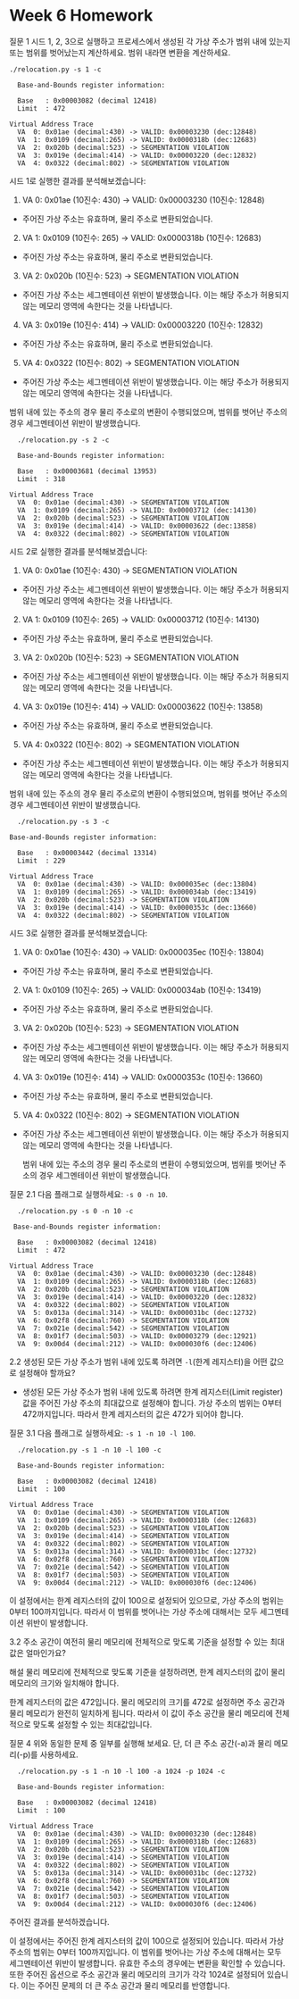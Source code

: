 # Week 6 Homework

질문 1 시드 1, 2, 3으로 실행하고 프로세스에서 생성된 각 가상 주소가 범위 내에 있는지 또는 범위를 벗어났는지 계산하세요. 범위 내라면 변환을 계산하세요.

```
./relocation.py -s 1 -c
```

```
  Base-and-Bounds register information:

  Base   : 0x00003082 (decimal 12418)
  Limit  : 472

Virtual Address Trace
  VA  0: 0x01ae (decimal:430) -> VALID: 0x00003230 (dec:12848)
  VA  1: 0x0109 (decimal:265) -> VALID: 0x0000318b (dec:12683)
  VA  2: 0x020b (decimal:523) -> SEGMENTATION VIOLATION
  VA  3: 0x019e (decimal:414) -> VALID: 0x00003220 (dec:12832)
  VA  4: 0x0322 (decimal:802) -> SEGMENTATION VIOLATION
```

시드 1로 실행한 결과를 분석해보겠습니다:

1. VA 0: 0x01ae (10진수: 430) -> VALID: 0x00003230 (10진수: 12848)

- 주어진 가상 주소는 유효하며, 물리 주소로 변환되었습니다.

2. VA 1: 0x0109 (10진수: 265) -> VALID: 0x0000318b (10진수: 12683)

- 주어진 가상 주소는 유효하며, 물리 주소로 변환되었습니다.

3. VA 2: 0x020b (10진수: 523) -> SEGMENTATION VIOLATION

- 주어진 가상 주소는 세그멘테이션 위반이 발생했습니다. 이는 해당 주소가 허용되지 않는 메모리 영역에 속한다는 것을 나타냅니다.

4. VA 3: 0x019e (10진수: 414) -> VALID: 0x00003220 (10진수: 12832)

- 주어진 가상 주소는 유효하며, 물리 주소로 변환되었습니다.

5. VA 4: 0x0322 (10진수: 802) -> SEGMENTATION VIOLATION

- 주어진 가상 주소는 세그멘테이션 위반이 발생했습니다. 이는 해당 주소가 허용되지 않는 메모리 영역에 속한다는 것을 나타냅니다.

범위 내에 있는 주소의 경우 물리 주소로의 변환이 수행되었으며, 범위를 벗어난 주소의 경우 세그멘테이션 위반이 발생했습니다.

```
  ./relocation.py -s 2 -c
```

```
  Base-and-Bounds register information:

  Base   : 0x00003681 (decimal 13953)
  Limit  : 318

Virtual Address Trace
  VA  0: 0x01ae (decimal:430) -> SEGMENTATION VIOLATION
  VA  1: 0x0109 (decimal:265) -> VALID: 0x00003712 (dec:14130)
  VA  2: 0x020b (decimal:523) -> SEGMENTATION VIOLATION
  VA  3: 0x019e (decimal:414) -> VALID: 0x00003622 (dec:13858)
  VA  4: 0x0322 (decimal:802) -> SEGMENTATION VIOLATION
```

시드 2로 실행한 결과를 분석해보겠습니다:

1. VA 0: 0x01ae (10진수: 430) -> SEGMENTATION VIOLATION

- 주어진 가상 주소는 세그멘테이션 위반이 발생했습니다. 이는 해당 주소가 허용되지 않는 메모리 영역에 속한다는 것을 나타냅니다.

2. VA 1: 0x0109 (10진수: 265) -> VALID: 0x00003712 (10진수: 14130)

- 주어진 가상 주소는 유효하며, 물리 주소로 변환되었습니다.

3. VA 2: 0x020b (10진수: 523) -> SEGMENTATION VIOLATION

- 주어진 가상 주소는 세그멘테이션 위반이 발생했습니다. 이는 해당 주소가 허용되지 않는 메모리 영역에 속한다는 것을 나타냅니다.

4. VA 3: 0x019e (10진수: 414) -> VALID: 0x00003622 (10진수: 13858)

- 주어진 가상 주소는 유효하며, 물리 주소로 변환되었습니다.

5. VA 4: 0x0322 (10진수: 802) -> SEGMENTATION VIOLATION

- 주어진 가상 주소는 세그멘테이션 위반이 발생했습니다. 이는 해당 주소가 허용되지 않는 메모리 영역에 속한다는 것을 나타냅니다.

범위 내에 있는 주소의 경우 물리 주소로의 변환이 수행되었으며, 범위를 벗어난 주소의 경우 세그멘테이션 위반이 발생했습니다.

```
  ./relocation.py -s 3 -c
```

```
Base-and-Bounds register information:

  Base   : 0x00003442 (decimal 13314)
  Limit  : 229

Virtual Address Trace
  VA  0: 0x01ae (decimal:430) -> VALID: 0x000035ec (dec:13804)
  VA  1: 0x0109 (decimal:265) -> VALID: 0x000034ab (dec:13419)
  VA  2: 0x020b (decimal:523) -> SEGMENTATION VIOLATION
  VA  3: 0x019e (decimal:414) -> VALID: 0x0000353c (dec:13660)
  VA  4: 0x0322 (decimal:802) -> SEGMENTATION VIOLATION
```

시드 3로 실행한 결과를 분석해보겠습니다:

1. VA 0: 0x01ae (10진수: 430) -> VALID: 0x000035ec (10진수: 13804)

- 주어진 가상 주소는 유효하며, 물리 주소로 변환되었습니다.

2. VA 1: 0x0109 (10진수: 265) -> VALID: 0x000034ab (10진수: 13419)

- 주어진 가상 주소는 유효하며, 물리 주소로 변환되었습니다.

3. VA 2: 0x020b (10진수: 523) -> SEGMENTATION VIOLATION

- 주어진 가상 주소는 세그멘테이션 위반이 발생했습니다. 이는 해당 주소가 허용되지 않는 메모리 영역에 속한다는 것을 나타냅니다.

4. VA 3: 0x019e (10진수: 414) -> VALID: 0x0000353c (10진수: 13660)

- 주어진 가상 주소는 유효하며, 물리 주소로 변환되었습니다.

5. VA 4: 0x0322 (10진수: 802) -> SEGMENTATION VIOLATION

- 주어진 가상 주소는 세그멘테이션 위반이 발생했습니다. 이는 해당 주소가 허용되지 않는 메모리 영역에 속한다는 것을 나타냅니다.

  범위 내에 있는 주소의 경우 물리 주소로의 변환이 수행되었으며, 범위를 벗어난 주소의 경우 세그멘테이션 위반이 발생했습니다.

질문
2.1 다음 플래그로 실행하세요: `-s 0 -n 10`.

```
  ./relocation.py -s 0 -n 10 -c
```

```
 Base-and-Bounds register information:

  Base   : 0x00003082 (decimal 12418)
  Limit  : 472

Virtual Address Trace
  VA  0: 0x01ae (decimal:430) -> VALID: 0x00003230 (dec:12848)
  VA  1: 0x0109 (decimal:265) -> VALID: 0x0000318b (dec:12683)
  VA  2: 0x020b (decimal:523) -> SEGMENTATION VIOLATION
  VA  3: 0x019e (decimal:414) -> VALID: 0x00003220 (dec:12832)
  VA  4: 0x0322 (decimal:802) -> SEGMENTATION VIOLATION
  VA  5: 0x013a (decimal:314) -> VALID: 0x000031bc (dec:12732)
  VA  6: 0x02f8 (decimal:760) -> SEGMENTATION VIOLATION
  VA  7: 0x021e (decimal:542) -> SEGMENTATION VIOLATION
  VA  8: 0x01f7 (decimal:503) -> VALID: 0x00003279 (dec:12921)
  VA  9: 0x00d4 (decimal:212) -> VALID: 0x000030f6 (dec:12406)
```

2.2 생성된 모든 가상 주소가 범위 내에 있도록 하려면 `-l`(한계 레지스터)을 어떤 값으로 설정해야 할까요?

- 생성된 모든 가상 주소가 범위 내에 있도록 하려면 한계 레지스터(Limit register) 값을 주어진 가상 주소의 최대값으로 설정해야 합니다. 가상 주소의 범위는 0부터 472까지입니다. 따라서 한계 레지스터의 값은 472가 되어야 합니다.

질문
3.1 다음 플래그로 실행하세요: `-s 1 -n 10 -l 100`.

```
  ./relocation.py -s 1 -n 10 -l 100 -c
```

```
  Base-and-Bounds register information:

  Base   : 0x00003082 (decimal 12418)
  Limit  : 100

Virtual Address Trace
  VA  0: 0x01ae (decimal:430) -> SEGMENTATION VIOLATION
  VA  1: 0x0109 (decimal:265) -> VALID: 0x0000318b (dec:12683)
  VA  2: 0x020b (decimal:523) -> SEGMENTATION VIOLATION
  VA  3: 0x019e (decimal:414) -> SEGMENTATION VIOLATION
  VA  4: 0x0322 (decimal:802) -> SEGMENTATION VIOLATION
  VA  5: 0x013a (decimal:314) -> VALID: 0x000031bc (dec:12732)
  VA  6: 0x02f8 (decimal:760) -> SEGMENTATION VIOLATION
  VA  7: 0x021e (decimal:542) -> SEGMENTATION VIOLATION
  VA  8: 0x01f7 (decimal:503) -> SEGMENTATION VIOLATION
  VA  9: 0x00d4 (decimal:212) -> VALID: 0x000030f6 (dec:12406)
```

이 설정에서는 한계 레지스터의 값이 100으로 설정되어 있으므로, 가상 주소의 범위는 0부터 100까지입니다. 따라서 이 범위를 벗어나는 가상 주소에 대해서는 모두 세그멘테이션 위반이 발생합니다.

3.2 주소 공간이 여전히 물리 메모리에 전체적으로 맞도록 기준을 설정할 수 있는 최대값은 얼마인가요?

해설
물리 메모리에 전체적으로 맞도록 기준을 설정하려면, 한계 레지스터의 값이 물리 메모리의 크기와 일치해야 합니다.

한계 레지스터의 값은 472입니다. 물리 메모리의 크기를 472로 설정하면 주소 공간과 물리 메모리가 완전히 일치하게 됩니다. 따라서 이 값이 주소 공간을 물리 메모리에 전체적으로 맞도록 설정할 수 있는 최대값입니다.

질문 4 위와 동일한 문제 중 일부를 실행해 보세요. 단, 더 큰 주소 공간(-a)과 물리 메모리(-p)를 사용하세요.

```
  ./relocation.py -s 1 -n 10 -l 100 -a 1024 -p 1024 -c
```

```
  Base-and-Bounds register information:

  Base   : 0x00003082 (decimal 12418)
  Limit  : 100

Virtual Address Trace
  VA  0: 0x01ae (decimal:430) -> VALID: 0x00003230 (dec:12848)
  VA  1: 0x0109 (decimal:265) -> VALID: 0x0000318b (dec:12683)
  VA  2: 0x020b (decimal:523) -> SEGMENTATION VIOLATION
  VA  3: 0x019e (decimal:414) -> SEGMENTATION VIOLATION
  VA  4: 0x0322 (decimal:802) -> SEGMENTATION VIOLATION
  VA  5: 0x013a (decimal:314) -> VALID: 0x000031bc (dec:12732)
  VA  6: 0x02f8 (decimal:760) -> SEGMENTATION VIOLATION
  VA  7: 0x021e (decimal:542) -> SEGMENTATION VIOLATION
  VA  8: 0x01f7 (decimal:503) -> SEGMENTATION VIOLATION
  VA  9: 0x00d4 (decimal:212) -> VALID: 0x000030f6 (dec:12406)
```

주어진 결과를 분석하겠습니다.

이 설정에서는 주어진 한계 레지스터의 값이 100으로 설정되어 있습니다. 따라서 가상 주소의 범위는 0부터 100까지입니다.
이 범위를 벗어나는 가상 주소에 대해서는 모두 세그멘테이션 위반이 발생합니다. 유효한 주소의 경우에는 변환을 확인할 수 있습니다.
또한 주어진 옵션으로 주소 공간과 물리 메모리의 크기가 각각 1024로 설정되어 있습니다. 이는 주어진 문제의 더 큰 주소 공간과 물리 메모리를 반영합니다.
